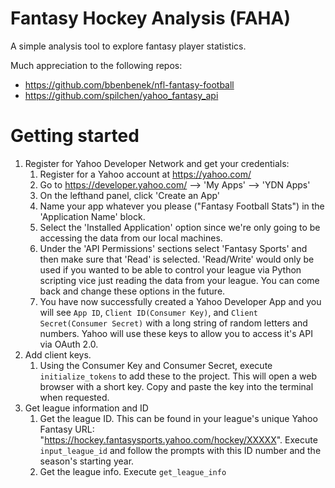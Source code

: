 # Fantasy Hockey Analysis (FAHA)

A simple analysis tool to explore fantasy player statistics.

Much appreciation to the following repos:
- https://github.com/bbenbenek/nfl-fantasy-football
- https://github.com/spilchen/yahoo_fantasy_api



# Getting started

1. Register for Yahoo Developer Network and get your credentials:
    1) Register for a  Yahoo account at https://yahoo.com/
    2) Go to https://developer.yahoo.com/ --> 'My Apps' --> 'YDN Apps'
    3) On the lefthand panel, click 'Create an App'
    4) Name your app whatever you please ("Fantasy Football Stats") in the 'Application Name' block.
    5) Select the 'Installed Application' option since we're only going to be accessing the data from our local machines.
    6) Under the 'API Permissions' sections select 'Fantasy Sports' and then make sure that 'Read' is selected. 'Read/Write' would only be used if you wanted to be able to control your league via Python scripting vice just reading the data from your league. You can come back and change these options in the future.
    7) You have now successfully created a Yahoo Developer App and you will see `App ID`, `Client ID(Consumer Key)`, and `Client Secret(Consumer Secret)` with a long string of random letters and numbers. Yahoo will use these keys to allow you to access it's API via OAuth 2.0.
2. Add client keys.
    1) Using the Consumer Key and Consumer Secret, execute `initialize_tokens` to add these to the project. This will open a web browser with a short key. Copy and paste the key into the terminal when requested.
3. Get league information and ID
    1) Get the league ID. This can be found in your league's unique Yahoo Fantasy URL: "https://hockey.fantasysports.yahoo.com/hockey/XXXXX". Execute `input_league_id` and follow the prompts with this ID number and the season's starting year.
    2) Get the league info. Execute `get_league_info`
